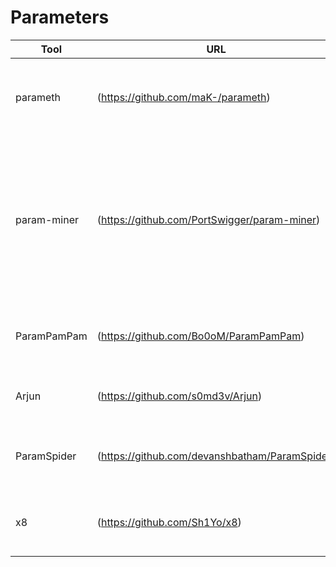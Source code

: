 # Parameters

|Tool| URL| Description|
|----------|-----|-------------|
parameth| (https://github.com/maK-/parameth) | This tool can be used to brute discover GET and POST parameters
param-miner| (https://github.com/PortSwigger/param-miner) |This extension identifies hidden, unlinked parameters. It's particularly useful for finding web cache poisoning vulnerabilities.
ParamPamPam| (https://github.com/Bo0oM/ParamPamPam) | This tool for brute discover GET and POST parameters.
Arjun |(https://github.com/s0md3v/Arjun) | HTTP parameter discovery suite.
ParamSpider |(https://github.com/devanshbatham/ParamSpider) | Mining parameters from dark corners of Web Archives.
x8 |(https://github.com/Sh1Yo/x8) | Hidden parameters discovery suite written in Rust.

